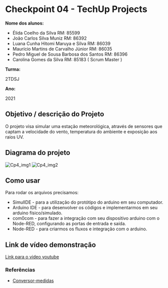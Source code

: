 # Checkpoint 04 - TechUp Projects

**Nome dos alunos:** 

* Élida Coelho da Silva  RM: 85599
* João Carlos Silva Muniz   RM: 86392
* Luana Cunha Hitomi Maruya e Silva   RM: 86039
* Maurício Martins de Carvalho Júnior	RM: 86035
* Pedro Miguel de Sousa Barbosa dos Santos   RM: 86396
* Carolina Gomes da Silva  RM: 85183 ( Scrum Master )

**Turma:**

2TDSJ

**Ano:**

2021

## Objetivo / descrição do Projeto

O projeto visa simular uma estação meteorológica, através de sensores que captam a velocidade do vento, temperatura do ambiente e exposição aos raios UV.

## Diagrama do projeto

![Cp4_img1](https://user-images.githubusercontent.com/85368338/130530291-9c560638-e5dc-4d62-8db8-b3d0ddd6419e.jpeg)
![Cp4_img2](https://user-images.githubusercontent.com/85368338/130530294-c5808767-3d59-41a5-afb0-12468987930b.jpeg)

## Como usar 

Para rodar os arquivos precisamos: 

* SimulIDE - para a utilização do protótipo do arduino em seu computador.
* Arduino IDE - para desenvolver os códigos e implementarmos em seu arduino físico/simulado.
* com0com - para fazer a integração com seu dispositivo arduino com o Node-RED, configurando as portas de entrada e saída.
* Node-RED - para criarmos os fluxos e integração com o arduino.

## Link de vídeo demonstração

[Link para o video youtube](https://youtu.be/t1dduP8XNuk)


### Referências 

* [Conversor-medidas](https://www.converter-unidades.info/Converter+rad+s+de+Revolucoes+por+minuto.php)
